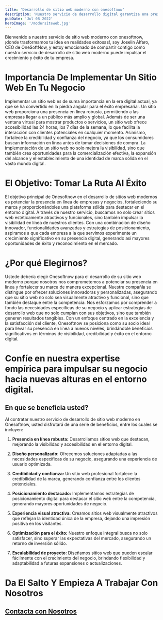 ```yaml
---
title: 'Desarrollo de sitio web moderno con onesoftnow'
description: 'Nuestro servicio de desarrollo digital garantiza una presencia en línea impactante. Con OneSoftNow, su sitio web no solo será una dirección en línea, sino una experiencia que deja una impresión duradera.'
pubDate: 'Jul 08 2022'
heroImage: '/modersiteweb.jpg'
---
```

Bienvenido a nuestro servicio de sitio web moderno con onesoftnow, ¡donde trasformamos tu idea en realidades exitosas!, soy Joselin Alfaro, CEO de OneSoftNow, y estoy emocionado de compartir contigo como nuestro servicio de desarrollo de sitio web moderno puede impulsar el crecimiento y éxito de tu empresa.


# Importancia De Implementar Un Sitio Web En Tu Negocio
Implementar un sitio web es de suma importancia en la era digital actual, ya que se ha convertido en la piedra angular para el éxito empresarial. Un sitio web proporciona una presencia en línea robusta, permitiendo a las empresas llegar a un público más amplio y global. Además de ser una ventana virtual para mostrar productos o servicios, un sitio web ofrece accesibilidad las 24 horas, los 7 días de la semana, lo que facilita la interacción con clientes potenciales en cualquier momento. Asimismo, fortalece la credibilidad y confianza del negocio, ya que los consumidores buscan información en línea antes de tomar decisiones de compra. La implementación de un sitio web no solo mejora la visibilidad, sino que también crea oportunidades para la comercialización efectiva, la expansión del alcance y el establecimiento de una identidad de marca sólida en el vasto mundo digital.

# El Objetivo: Tomar La Ruta Al Éxito
El objetivo principal de Onesoftnow en el desarrollo de sitios web modernos es potenciar la presencia en línea de empresas y negocios, fortaleciendo su marca y proporcionándoles una plataforma sólida para destacar en el entorno digital. A través de nuestro servicio, buscamos no solo crear sitios web estéticamente atractivos y funcionales, sino también impulsar la visibilidad en línea de nuestros clientes. Con una combinación de diseño innovador, funcionalidades avanzadas y estrategias de posicionamiento, aspiramos a que cada empresa a la que servimos experimente un crecimiento significativo en su presencia digital, generando así mayores oportunidades de éxito y reconocimiento en el mercado.

# ¿Por qué Elegirnos?
Ustede debería elegir Onesoftnow para el desarrollo de su sitio web moderno porque nosotros nos comprometemos a potenciar su presencia en línea y fortalecer su marca de manera excepcional. Nuestra compañía se distingue por ofrecer soluciones innovadoras y personalizadas, asegurando que su sitio web no solo sea visualmente atractivo y funcional, sino que también destaque entre la competencia. Nos esforzamos por comprender a fondo las necesidades específicas de su negocio y aplicar estrategias de desarrollo web que no solo cumplan con sus objetivos, sino que también generen resultados tangibles. Con un enfoque centrado en la excelencia y la satisfacción del cliente, Onesoftnow se posiciona como su socio ideal para llevar su presencia en línea a nuevos niveles, brindándole beneficios significativos en términos de visibilidad, credibilidad y éxito en el entorno digital.


# Confíe en nuestra expertise empírica para impulsar su negocio hacia nuevas alturas en el entorno digital.

## En que se beneficia usted? 

Al contratar nuestro servicio de desarrollo de sitio web moderno en Onesoftnow, usted disfrutará de una serie de beneficios, entre los cuales se incluyen:

1. **Presencia en línea robusta:** Desarrollamos sitios web que destacan, mejorando la visibilidad y accesibilidad en el entorno digital.

2. **Diseño personalizado:** Ofrecemos soluciones adaptadas a las necesidades específicas de su negocio, asegurando una experiencia de usuario optimizada.

3. **Credibilidad y confianza:** Un sitio web profesional fortalece la credibilidad de la marca, generando confianza entre los clientes potenciales.

4. **Posicionamiento destacado:** Implementamos estrategias de posicionamiento digital para destacar el sitio web entre la competencia, generando mayores oportunidades de negocio.

5. **Experiencia visual atractiva:** Creamos sitios web visualmente atractivos que reflejan la identidad única de la empresa, dejando una impresión positiva en los visitantes.

6. **Optimización para el éxito:** Nuestro enfoque integral busca no solo satisfacer, sino superar las expectativas del mercado, asegurando un retorno de inversión sólido.

7. **Escalabilidad de proyecto:** Diseñamos sitios web que pueden escalar fácilmente con el crecimiento del negocio, brindando flexibilidad y adaptabilidad a futuras expansiones o actualizaciones.

# Da El Salto Y Empieza A Trabajar Con Nosotros
## [Contacta con Nosotros](/contact )